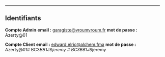 ----
## Identifiants

**__Compte Admin__**
**email :** garagiste@vroumvroum.fr
**mot de passe :** Azerty@01

**__Compte Client__**
**email :** edward.elric@alchem.fma
**mot de passe :** Azerty@01#   B C 3 _ B B 1 _ J S _ j e r e m y  
 #   B C 3 _ B B 1 _ J S _ j e r e m y  
 